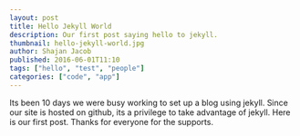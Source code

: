 ```yaml
---
layout: post
title: Hello Jekyll World
description: Our first post saying hello to jekyll.
thumbnail: hello-jekyll-world.jpg
author: Shajan Jacob
published: 2016-06-01T11:10
tags: ["hello", "test", "people"]
categories: ["code", "app"]
---
```


Its been 10 days we were busy working to set up a blog using jekyll. Since our site is hosted on github, its a privilege to take advantage of jekyll.
Here is our first post. Thanks for everyone for the supports.